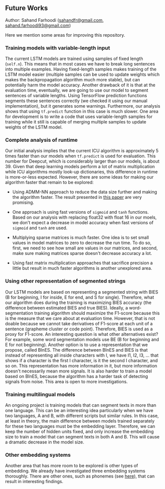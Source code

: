 ## Future Works

Author: Sahand Farhoodi (sahandfr@gmail.com, sahand.farhoodi93@gmail.com)

Here we mention some areas for improving this repository.

### Training models with variable-length input
The current LSTM models are trained using samples of fixed length (`self.n`). This means that in most cases we have to break long sentences into multiple examples. Having fixed-length samples makes training of the LSTM model easier (multiple samples can be used to update weights which makes the backpropagation algorithm much more stable), but can potentially harm the model accuracy. Another drawback of it is that at the evaluation time, eventually, we are going to use our model to segment sentences of variable lengths. Using TensorFlow prediction functions segments these sentences correctly (we checked it using our manual implementation), but it generates some warnings. Furthermore, our analysis shows that using `tf.predict` function in this case is much slower. One area for development is to write a code that uses variable-length samples for training while it still is capable of merging multiple samples to update weights of the LSTM model.

### Complete analysis of runtime
Our initial analysis implies that the current ICU algorithm is approximately 5 times faster than our models when `tf.predict` is used for evaluation. This number for Deepcut, which is considerably larger than our models, is about 39. Given that deep learning models perform a lot of matrix multiplication while ICU algorithms mostly look-up dictionaries, this difference in runtime is more-or-less expected. However, there are some ideas for making our algorithm faster that remain to be explored:

  * Using ADMM-NN approach to reduce the data size further and making the algorithm faster. The result presented in [this paper](https://arxiv.org/abs/1812.11677) are very promising.
  
  * One approach is using fast versions of `sigmoid` and `tanh` functions. Based on our analysis with replacing float32 with float 16 in our moels, we don't expect a decrease in model accuracy when fast versions of `sigmoid` and `tanh` are used.
  
  * Multiplying sparse matrices is much faster. One idea is to set small values in model matrices to zero to decrease the run time. To do so, first, we need to see how small are values in our matrices, and second, make sure making matrices sparse doesn't decrease accuracy a lot.
  
  * Using fast matrix multiplication approaches that sacrifice precision a little but result in much faster algorithms is another unexplored area.

### Using other representation of segmented strings
Our LSTM models are based on representing a segmented string with BIES (B for beginning, I for inside, E for end, and S for single). Therefore, what our algorithm does during the training is maximizing BIES accuracy (the difference between estimated BIES and true BIES). Ideally, a word-segmentation training algorithm should maximize the F1-score because this is the measure that we care about at evaluation time. However, that is not doable because we cannot take derivatives of F1-score at each unit of a sentence (grapheme cluster or code point). Therefore, BIES is used as a proxy for F1-score. An interesting question is what other alternatives exist? For example, some word segmentation models use BE (B for beginning and E for not beginning). Another option is to use a representation that we propose, called BInES. The difference between BInES and BIES is that instead of representing all inside characters with I, we have I1, I2, I3, ... that shows if a character is the first I character, is it the second I character, and so on. This representation has more information in it, but more information doesn't necessarily mean more signals. It is also harder to train a model based on BInES, because the algorithm has a harder task of detecting signals from noise. This area is open to more investigations. 

### Training multilingual models
An ongoing project is training models that can segment texts in more than one language. This can be an interesting idea particularly when we have two languages, A and B, with different scripts but similar rules. In this case, at least in theory, the main difference between models trained separately for these two languages must be the embedding layer. Therefore, we can keep the number of hidden units fixed, and only increase the embedding size to train a model that can segment texts in both A and B. This will cause a dramatic decrease in the model size.

### Other embedding systems
Another area that has more room to be explored is other types of embedding. We already have investigated three embedding systems thoroughly. There are other ones, such as phonemes (see [here](https://docs.google.com/document/d/1KXnTvrgISYUplOk1NRbQbJssueeXa8k1Vu8YApMud4k/edit#heading=h.bmtbd2h7j5nt)), that can result in interesting findings.
